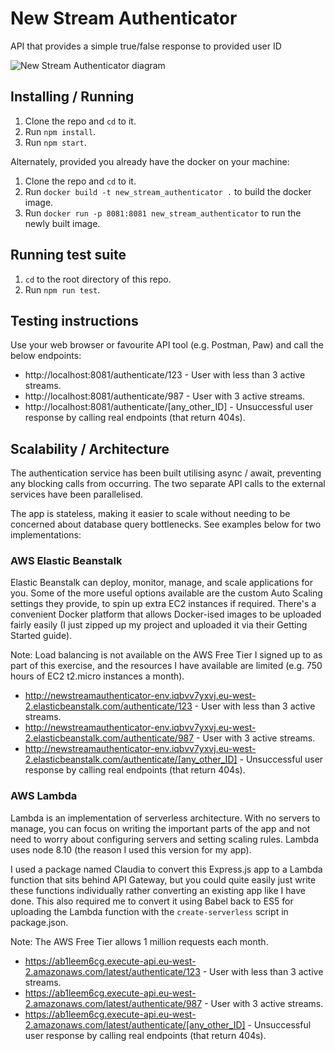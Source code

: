 # New Stream Authenticator
API that provides a simple true/false response to provided user ID

![New Stream Authenticator diagram](https://drive.google.com/uc?export=view&id=1USPkW4vMm49R8zqSWnDY7za2B6GbKUEl)

## Installing / Running

1. Clone the repo and `cd` to it.
2. Run `npm install`.
3. Run `npm start`.

Alternately, provided you already have the docker on your machine:

1. Clone the repo and `cd` to it.
2. Run `docker build -t new_stream_authenticator .` to build the docker image.
3. Run `docker run -p 8081:8081 new_stream_authenticator` to run the newly built image.

## Running test suite

1. `cd` to the root directory of this repo.
2. Run `npm run test`.

## Testing instructions
Use your web browser or favourite API tool (e.g. Postman, Paw) and call the below endpoints:

* http://localhost:8081/authenticate/123 - User with less than 3 active streams.
* http://localhost:8081/authenticate/987 - User with 3 active streams.
* http://localhost:8081/authenticate/[any_other_ID] - Unsuccessful user response by calling real endpoints (that return 404s).

## Scalability / Architecture
The authentication service has been built utilising async / await, preventing any blocking calls from occurring. The two separate API calls to the external services have been parallelised.

The app is stateless, making it easier to scale without needing to be concerned about database query bottlenecks. See examples below for two implementations:

### AWS Elastic Beanstalk
Elastic Beanstalk can deploy, monitor, manage, and scale applications for you. Some of the more useful options available are the custom Auto Scaling settings they provide, to spin up extra EC2 instances if required. There's a convenient Docker platform that allows Docker-ised images to be uploaded fairly easily (I just zipped up my project and uploaded it via their Getting Started guide).

Note: Load balancing is not available on the AWS Free Tier I signed up to as part of this exercise, and the resources I have available are limited (e.g. 750 hours of EC2 t2.micro instances a month).

* http://newstreamauthenticator-env.iqbvv7yxvj.eu-west-2.elasticbeanstalk.com/authenticate/123 - User with less than 3 active streams.
* http://newstreamauthenticator-env.iqbvv7yxvj.eu-west-2.elasticbeanstalk.com/authenticate/987 - User with 3 active streams.
* http://newstreamauthenticator-env.iqbvv7yxvj.eu-west-2.elasticbeanstalk.com/authenticate/[any_other_ID] - Unsuccessful user response by calling real endpoints (that return 404s).

### AWS Lambda
Lambda is an implementation of serverless architecture. With no servers to manage, you can focus on writing the important parts of the app and not need to worry about configuring servers and setting scaling rules. Lambda uses node 8.10 (the reason I used this version for my app).

I used a package named Claudia to convert this Express.js app to a Lambda function that sits behind API Gateway, but you could quite easily just write these functions individually rather converting an existing app like I have done. This also required me to convert it using Babel back to ES5 for uploading the Lambda function with the `create-serverless` script in package.json.

Note: The AWS Free Tier allows 1 million requests each month.

* https://ab1leem6cg.execute-api.eu-west-2.amazonaws.com/latest/authenticate/123 - User with less than 3 active streams.
* https://ab1leem6cg.execute-api.eu-west-2.amazonaws.com/latest/authenticate/987 - User with 3 active streams.
* https://ab1leem6cg.execute-api.eu-west-2.amazonaws.com/latest/authenticate/[any_other_ID] - Unsuccessful user response by calling real endpoints (that return 404s).

